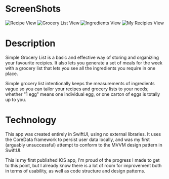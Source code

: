 # ScreenShots

![Recipe View](https://i.imgur.com/p20pazB.png)
![Grocery List View](https://i.imgur.com/lfTnEzb.png)
![Ingredients View](https://i.imgur.com/G6jTqS8.png)
![My Recipies View](https://i.imgur.com/UlVsiat.png)

# Description

Simple Grocery List is a basic and effective way of storing and organizing your favourite recipies. It also lets you generate a set of meals for the week with a grocery list that lets you see all the ingredients you require in one place.

Simple grocery list intentionally keeps the measurements of ingredients vague so you can tailor your recipes and grocery lists to your needs; whether "1 egg" means one individual egg, or one carton of eggs is totally up to you. 

# Technology

This app was created entirely in SwiftUI, using no external libraries. It uses the CoreData framework to persist user data locally, and was my first (arguably unsuccessful) attempt to conform to the MVVM design pattern in SwiftUI.

This is my first published IOS app, I'm proud of the progress I made to get to this point, but I already know there is a lot of room for improvement both in terms of usability, as well as code structure and design patterns.
